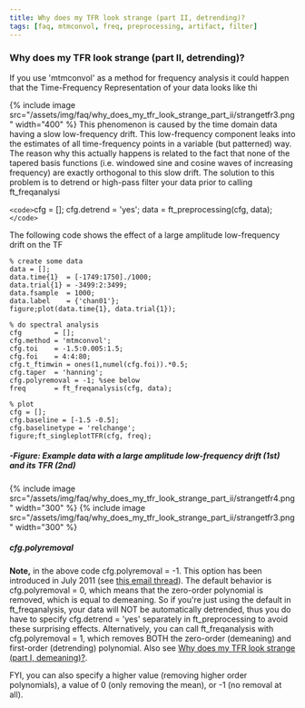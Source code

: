 ```yaml
---
title: Why does my TFR look strange (part II, detrending)?
tags: [faq, mtmconvol, freq, preprocessing, artifact, filter]
---
```


### Why does my TFR look strange (part II, detrending)?

If you use 'mtmconvol' as a method for frequency analysis it could happen that the Time-Frequency Representation of your data looks like thi

{% include image src="/assets/img/faq/why_does_my_tfr_look_strange_part_ii/strangetfr3.png" width="400" %}
This phenomenon is caused by the time domain data having a slow low-frequency drift. This low-frequency component leaks into the estimates of all time-frequency points in a variable (but patterned) way. The reason why this actually happens is related to the fact that none of the tapered basis functions (i.e. windowed sine and cosine waves of increasing frequency) are exactly orthogonal to this slow drift.
The solution to this problem is to detrend or high-pass filter your data prior to calling ft_freqanalysi

`<code>`cfg = [];
cfg.detrend = 'yes';
data = ft_preprocessing(cfg, data);
`</code>`

The following code shows the effect of a large amplitude low-frequency drift on the TF

	
	% create some data
	data = [];
	data.time{1}  = [-1749:1750]./1000;
	data.trial{1} = -3499:2:3499;
	data.fsample  = 1000;
	data.label    = {'chan01'};
	figure;plot(data.time{1}, data.trial{1});
	
	% do spectral analysis
	cfg        = [];
	cfg.method = 'mtmconvol';
	cfg.toi    = -1.5:0.005:1.5;
	cfg.foi    = 4:4:80;
	cfg.t_ftimwin = ones(1,numel(cfg.foi)).*0.5;
	cfg.taper  = 'hanning';
	cfg.polyremoval = -1; %see below
	freq       = ft_freqanalysis(cfg, data);
	
	% plot
	cfg = [];
	cfg.baseline = [-1.5 -0.5];
	cfg.baselinetype = 'relchange';
	figure;ft_singleplotTFR(cfg, freq);

##### -Figure: Example data with a large amplitude low-frequency drift (1st) and its TFR (2nd)

{% include image src="/assets/img/faq/why_does_my_tfr_look_strange_part_ii/strangetfr4.png" width="300" %}
{% include image src="/assets/img/faq/why_does_my_tfr_look_strange_part_ii/strangetfr3.png" width="300" %}

##### cfg.polyremoval

**Note,** in the above code cfg.polyremoval = -1. This option has been introduced in July 2011 (see [this email thread](http://mailman.science.ru.nl/pipermail/fieldtrip/2012-January/004666.html)). The default behavior is cfg.polyremoval = 0, which means that the zero-order polynomial is removed, which is equal to demeaning. So if you're just using the default in ft_freqanalysis, your data will NOT be automatically detrended, thus you do have to specify cfg.detrend = 'yes' separately in ft_preprocessing to avoid these surprising effects. Alternatively, you can call ft_freqanalysis with cfg.polyremoval = 1, which removes BOTH the zero-order (demeaning) and first-order (detrending) polynomial. Also see [Why does my TFR look strange (part I, demeaning)?](/faq/why_does_my_tfr_look_strange).

FYI, you can also specify a higher value (removing higher order polynomials), a value of 0 (only removing the mean), or -1 (no removal at all).
